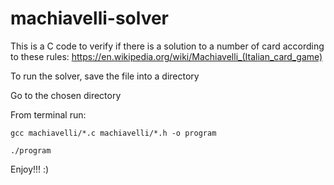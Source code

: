# machiavelli-solver
This is a C code to verify if there is a solution to a number of card according to these rules: 
https://en.wikipedia.org/wiki/Machiavelli_(Italian_card_game)

To run the solver, save the file into a directory
  
Go to the chosen directory
  
From terminal run:
  
    gcc machiavelli/*.c machiavelli/*.h -o program
  
    ./program
  
 Enjoy!!! :)
